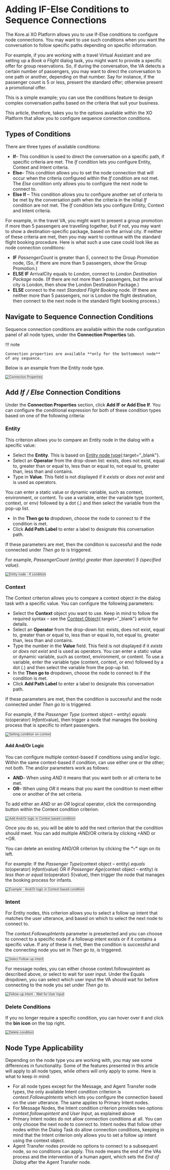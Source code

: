 # Adding IF-Else Conditions to Sequence Connections

The Kore.ai XO Platform allows you to use If-Else conditions to configure node connections. You may want to use such conditions when you want the conversation to follow specific paths depending on specific information.

For example, if you are working with a travel Virtual Assistant and are setting up a _Book a Flight_ dialog task, you might want to provide a specific offer for group reservations. So, if during the conversation, the VA detects a certain number of passengers, you may want to direct the conversation to one path or another, depending on that number. Say for instance, if the passenger count is 5 or less, present the standard offer; otherwise present a promotional offer.

This is a simple example; you can use the conditions feature to design complex conversation paths based on the criteria that suit your business.

This article, therefore, takes you to the options available within the XO Platform that allow you to configure sequence connection conditions.


## Types of Conditions

There are three types of available conditions:

* **If**– This condition is used to direct the conversation on a specific path, if specific criteria are met. The _If_ condition lets you configure Entity, Context and Intent criteria.
* **Else**– This condition allows you to set the node connection that will occur when the criteria configured within the _If_ condition are not met. The _Else_ condition only allows you to configure the next node to connect to.
* **Else If** – This condition allows you to configure another set of criteria to be met by the conversation path when the criteria in the initial _If_ condition are not met. The _If_ condition lets you configure Entity, Context and Intent criteria.

For example, in the travel VA, you might want to present a group promotion if more than 5 passengers are travelling together, but if not, you may want to show a destination-specific package, based on the arrival city. If neither of these criteria are met, then you may want to continue with the standard flight booking procedure. Here is what such a use case could look like as node connection conditions:

* **IF** _PassengerCount_ is greater than _5_, connect to the Group _Promotion_ node, (So, if there are more than 5 passengers, show the Group Promotion.)
* **ELSE IF** ArrivalCity equals to _London_, connect to _London Destination Package_ node. (If there are not more than 5 passengers, but the arrival city is London, then show the London Destination Package.)
* **ELSE** connect to the next _Standard Flight Booking_ node. (If there are neither more than 5 passengers, nor is London the flight destination, then connect to the next node in the standard flight booking process.)


## Navigate to Sequence Connection Conditions

Sequence connection conditions are available within the node configuration panel of all node types, under the **Connection Properties** tab.

!!! note

    Connection properties are available **only for the bottommost node** of any sequence.

Below is an example from the Entity node type.

<img src="../images/node-conditions-connection-properties.png" alt="Connection Properties" title="Connection Properties" style="border:1px solid gray;zoom:70%;">


## Add _If / Else_ Connection Conditions

Under the **Connection Properties** section, click **Add IF or Add Else If**. You can configure the conditional expression for both of these condition types based on one of the following criteria:


### Entity

This criterion allows you to compare an Entity node in the dialog with a specific value:

* Select the **Entity**. This is based on [Entity node type](../../node-types/working-with-the-entity-node/){:target="_blank"}.
* Select an **Operator** from the drop-down list: exists, does not exist, equal to, greater than or equal to, less than or equal to, not equal to, greater than, less than and contains.
* Type in **Value**. This field is not displayed if it _exists_ or _does not exist_ and is used as operators.  

You can enter a static value or dynamic variable, such as context, environment, or content. To use a variable, enter the variable type (content, context, or env) followed by a dot (.) and then select the variable from the pop-up list.  

* In the **Then go to** dropdown, choose the node to connect to if the condition is met.
* Click **Add Path Label** to enter a label to designate this conversation path.

If these parameters are met, then the condition is successful and the node connected under _Then go to_ is triggered.

For example, _PassengerCount (entity) greater than (operator) 5 (specified value)._

<img src="../images/node-conditions-entity-node-if.png" alt="Entity node - If condition" title="Entity node - If condition" style="border:1px solid gray;zoom:70%;">


### Context

The Context criterion allows you to compare a context object in the dialog task with a specific value. You can configure the following parameters:

* Select the **Context** object you want to use. Keep in mind to follow the required syntax – see the [Context Object](../../../context-object/){:target="_blank"} article for details.
* Select an **Operator** from the drop-down list: exists, does not exist, equal to, greater than or equal to, less than or equal to, not equal to, greater than, less than and contains.
* Type the number in the **Value** field. This field is not displayed if it _exists_ or _does not exist_ and is used as operators. You can enter a static value or dynamic variable, such as context, environment, or content. To use a variable, enter the variable type (content, context, or env) followed by a dot (.) and then select the variable from the pop-up list.
* In the **Then go to** dropdown, choose the node to connect to if the condition is met.
* Click **Add Path Label** to enter a label to designate this conversation path.

If these parameters are met, then the condition is successful and the node connected under _Then go to_ is triggered.

For example, if the _Passenger Type_ (context object – entity) _equals to_(operator) _Infant_(value), then trigger a node that manages the booking process that is specific to infant passengers.

<img src="../images/node-conditions-on-context.png" alt="Setting condition on context" title="Setting condition on context" style="border:1px solid gray;zoom:70%;">


#### Add And/Or Logic

You can configure multiple context-based if conditions using and/or logic. Within the same context-based if condition, can use either one or the other; not both. The and/or parameters work as follows:

* **AND**– When using _AND_ it means that you want both or all criteria to be met.
* **OR**– When using _OR_ it means that you want the condition to meet either one or another of the set criteria.

To add either an _AND_ or an _OR_ logical operator, click the corresponding button within the Context condition criterion.

<img src="../images/node-conditions-on-context-and-or-logic.png" alt="Add And/Or logic in Context based condition" title="Add And/Or logic in Context based condition" style="border:1px solid gray;zoom:70%;">

Once you do so, you will be able to add the next criterion that the condition should meet. You can add multiple AND/OR criteria by clicking +AND or +OR.

You can delete an existing AND/OR criterion by clicking the **“-”** sign on its left.

For example: If the _Passenger Type_(context object – entity) _equals to_(operator) _Infant_(value) OR if _Passenger Age_(context object – entity) _is less than or equal to_(operator) _5_(value), then trigger the node that manages the booking process for infants.

<img src="../images/node-conditions-on-context-and-or-logic-example.png" alt="Example - And/Or logic in Context based condition" title="Example - And/Or logic in Context based condition" style="border:1px solid gray;zoom:70%;">


### Intent

For Entity nodes, this criterion allows you to select a follow up intent that matches the user utterance, and based on which to select the next node to connect to.

The _context.FollowupIntents_ parameter is preselected and you can choose to connect to a specific node if a followup intent exists or if it contains a specific value. If any of these is met, then the condition is successful and the connecting node you set in _Then go to_, is triggered.

<img src="../images/node-conditions-follow-up-intent.png" alt="Select Follow-up intent" title="Select Follow-up intent" style="border:1px solid gray;zoom:70%;">
  

For message nodes, you can either choose context.followupintent as described above, or select to wait for user input. Under the Equals dropdown, you can select which user input the VA should wait for before connecting to the node you set under _Then go to_.

<img src="../images/node-conditions-follow-up-intent-wait-for-user-input.png" alt="Follow-up intent - Wait for User Input" title="Follow-up intent - Wait for User Input" style="border:1px solid gray;zoom:70%;">


### Delete Conditions

If you no longer require a specific condition, you can hover over it and click the **bin icon** on the top right.

<img src="../images/node-conditions-delete-condition.png" alt="Delete condition" title="Delete condition" style="border:1px solid gray;zoom:70%;">


## Node Type Applicability

Depending on the node type you are working with, you may see some differences in functionality. Some of the features presented in this article will apply to all node types, while others will only apply to some. Here is what to keep in mind:

* For all node types except for the Message, and Agent Transfer node types, the only available Intent condition criterion is _context.FollowupIntents_ which lets you configure the connection based on the user utterance. The same applies to Primary Intent nodes.
* For Message Nodes, the Intent condition criterion provides two options: _context.followupintent_ and _User Input_, as explained above
* Primary Intent nodes do not allow connection conditions at all. You can only choose the next node to connect to. Intent nodes that follow other nodes within the Dialog Task do allow connection conditions, keeping in mind that the Intent criterion only allows you to set a follow up intent using the context object.
* Agent Transfer nodes provide no options to connect to a subsequent node, so no conditions can apply. This node means the end of the VAs process and the intervention of a human agent, which sets the _End of Dialog_ after the Agent Transfer node.